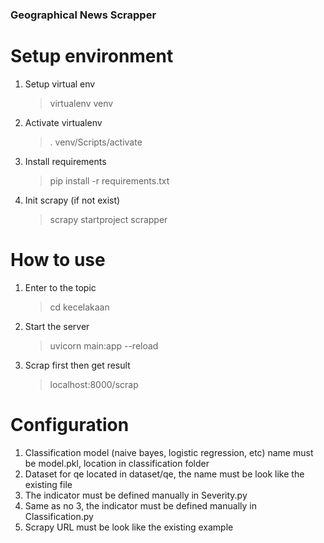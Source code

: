 ### Geographical News Scrapper

# Setup environment

1. Setup virtual env

   > virtualenv venv

2. Activate virtualenv

   > . venv/Scripts/activate

3. Install requirements

   > pip install -r requirements.txt

4. Init scrapy (if not exist)
   > scrapy startproject scrapper

# How to use

1. Enter to the topic
   > cd kecelakaan
2. Start the server
   > uvicorn main:app --reload
3. Scrap first then get result
   > localhost:8000/scrap

# Configuration

1. Classification model (naive bayes, logistic regression, etc) name must be model.pkl, location in classification folder
2. Dataset for qe located in dataset/qe, the name must be look like the existing file
3. The indicator must be defined manually in Severity.py
4. Same as no 3, the indicator must be defined manually in Classification.py
5. Scrapy URL must be look like the existing example
